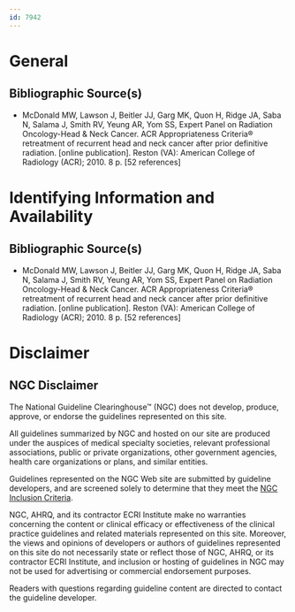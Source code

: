 ```yaml
---
id: 7942
---
```


# General

## Bibliographic Source(s)

- McDonald MW, Lawson J, Beitler JJ, Garg MK, Quon H, Ridge JA, Saba N, Salama J, Smith RV, Yeung AR, Yom SS, Expert Panel on Radiation Oncology-Head & Neck Cancer. ACR Appropriateness Criteria® retreatment of recurrent head and neck cancer after prior definitive radiation. [online publication]. Reston (VA): American College of Radiology (ACR); 2010. 8 p. [52 references]

# Identifying Information and Availability

## Bibliographic Source(s)

- McDonald MW, Lawson J, Beitler JJ, Garg MK, Quon H, Ridge JA, Saba N, Salama J, Smith RV, Yeung AR, Yom SS, Expert Panel on Radiation Oncology-Head & Neck Cancer. ACR Appropriateness Criteria® retreatment of recurrent head and neck cancer after prior definitive radiation. [online publication]. Reston (VA): American College of Radiology (ACR); 2010. 8 p. [52 references]

# Disclaimer

## NGC Disclaimer

The National Guideline Clearinghouse™ (NGC) does not develop, produce, approve, or endorse the guidelines represented on this site.

All guidelines summarized by NGC and hosted on our site are produced under the auspices of medical specialty societies, relevant professional associations, public or private organizations, other government agencies, health care organizations or plans, and similar entities.

Guidelines represented on the NGC Web site are submitted by guideline developers, and are screened solely to determine that they meet the [NGC Inclusion Criteria](/help-and-about/summaries/inclusion-criteria).

NGC, AHRQ, and its contractor ECRI Institute make no warranties concerning the content or clinical efficacy or effectiveness of the clinical practice guidelines and related materials represented on this site. Moreover, the views and opinions of developers or authors of guidelines represented on this site do not necessarily state or reflect those of NGC, AHRQ, or its contractor ECRI Institute, and inclusion or hosting of guidelines in NGC may not be used for advertising or commercial endorsement purposes.

Readers with questions regarding guideline content are directed to contact the guideline developer.

